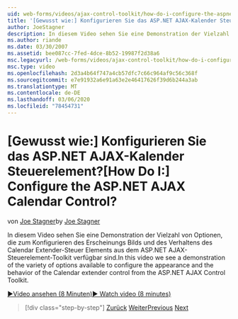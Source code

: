 ```yaml
---
uid: web-forms/videos/ajax-control-toolkit/how-do-i-configure-the-aspnet-ajax-calendar-control
title: '[Gewusst wie:] Konfigurieren Sie das ASP.NET AJAX-Kalender Steuerelement? | Microsoft-Dokumentation'
author: JoeStagner
description: In diesem Video sehen Sie eine Demonstration der Vielzahl von Optionen, die zum Konfigurieren des Erscheinungs Bilds und des Verhaltens des Calendar Extender-Steuer Elements von t...
ms.author: riande
ms.date: 03/30/2007
ms.assetid: bee087cc-7fed-4dce-8b52-19987f2d38a6
msc.legacyurl: /web-forms/videos/ajax-control-toolkit/how-do-i-configure-the-aspnet-ajax-calendar-control
msc.type: video
ms.openlocfilehash: 2d3a4b64f747a4cb57dfc7c66c964af9c56c368f
ms.sourcegitcommit: e7e91932a6e91a63e2e46417626f39d6b244a3ab
ms.translationtype: MT
ms.contentlocale: de-DE
ms.lasthandoff: 03/06/2020
ms.locfileid: "78454731"
---
```

# <a name="how-do-i-configure-the-aspnet-ajax-calendar-control"></a><span data-ttu-id="34b0a-104">[Gewusst wie:] Konfigurieren Sie das ASP.NET AJAX-Kalender Steuerelement?</span><span class="sxs-lookup"><span data-stu-id="34b0a-104">[How Do I:] Configure the ASP.NET AJAX Calendar Control?</span></span>

<span data-ttu-id="34b0a-105">von [Joe Stagner](https://github.com/JoeStagner)</span><span class="sxs-lookup"><span data-stu-id="34b0a-105">by [Joe Stagner](https://github.com/JoeStagner)</span></span>

<span data-ttu-id="34b0a-106">In diesem Video sehen Sie eine Demonstration der Vielzahl von Optionen, die zum Konfigurieren des Erscheinungs Bilds und des Verhaltens des Calendar Extender-Steuer Elements aus dem ASP.NET AJAX-Steuerelement-Toolkit verfügbar sind.</span><span class="sxs-lookup"><span data-stu-id="34b0a-106">In this video we see a demonstration of the variety of options available to configure the appearance and the behavior of the Calendar extender control from the ASP.NET AJAX Control Toolkit.</span></span>

[<span data-ttu-id="34b0a-107">&#9654;Video ansehen (8 Minuten)</span><span class="sxs-lookup"><span data-stu-id="34b0a-107">&#9654; Watch video (8 minutes)</span></span>](https://channel9.msdn.com/Blogs/ASP-NET-Site-Videos/how-do-i-configure-the-aspnet-ajax-calendar-control)

> [!div class="step-by-step"]
> <span data-ttu-id="34b0a-108">[Zurück](how-do-i-use-the-aspnet-ajax-autocomplete-control.md)
> [Weiter](how-do-i-use-the-aspnet-ajax-dropdown-control.md)</span><span class="sxs-lookup"><span data-stu-id="34b0a-108">[Previous](how-do-i-use-the-aspnet-ajax-autocomplete-control.md)
[Next](how-do-i-use-the-aspnet-ajax-dropdown-control.md)</span></span>

